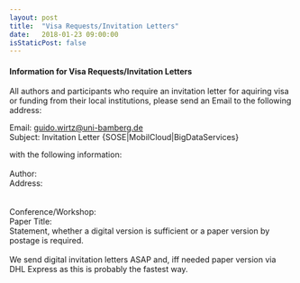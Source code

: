 ```yaml
---
layout: post
title:  "Visa Requests/Invitation Letters"
date:   2018-01-23 09:00:00
isStaticPost: false
---
```

#### Information for Visa Requests/Invitation Letters

All authors and participants who require an invitation letter for aquiring visa
or funding from their local institutions, please send an Email to the following
address:<br>
 
Email: guido.wirtz@uni-bamberg.de<br>
Subject: Invitation Letter {SOSE|MobilCloud|BigDataServices}<br>
 
with the following information:<br>
<br> 
Author:<br>
Address:<br>            
<including Phone and Email><br>
Conference/Workshop:<br>
Paper Title:<br>
Statement, whether a digital version is sufficient or a paper version by postage is required.<br>
<br>
We send digital invitation letters ASAP and, iff needed paper version via DHL Express as this is probably the fastest way.
